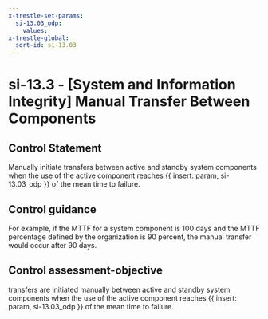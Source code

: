 ```yaml
---
x-trestle-set-params:
  si-13.03_odp:
    values:
x-trestle-global:
  sort-id: si-13.03
---
```


# si-13.3 - \[System and Information Integrity\] Manual Transfer Between Components

## Control Statement

Manually initiate transfers between active and standby system components when the use of the active component reaches {{ insert: param, si-13.03_odp }} of the mean time to failure.

## Control guidance

For example, if the MTTF for a system component is 100 days and the MTTF percentage defined by the organization is 90 percent, the manual transfer would occur after 90 days.

## Control assessment-objective

transfers are initiated manually between active and standby system components when the use of the active component reaches {{ insert: param, si-13.03_odp }} of the mean time to failure.
